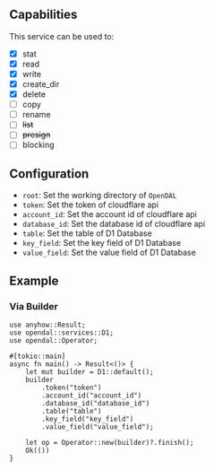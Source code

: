 ## Capabilities

This service can be used to:

- [x] stat
- [x] read
- [x] write
- [x] create_dir
- [x] delete
- [ ] copy
- [ ] rename
- [ ] ~~list~~
- [ ] ~~presign~~
- [ ] blocking

## Configuration

- `root`: Set the working directory of `OpenDAL`
- `token`: Set the token of cloudflare api
- `account_id`: Set the account id of cloudflare api
- `database_id`: Set the database id of cloudflare api
- `table`: Set the table of D1 Database
- `key_field`: Set the key field of D1 Database
- `value_field`: Set the value field of D1 Database

## Example

### Via Builder

```rust,no_run
use anyhow::Result;
use opendal::services::D1;
use opendal::Operator;

#[tokio::main]
async fn main() -> Result<()> {
    let mut builder = D1::default();
    builder
        .token("token")
        .account_id("account_id")
        .database_id("database_id")
        .table("table")
        .key_field("key_field")
        .value_field("value_field");

    let op = Operator::new(builder)?.finish();
    Ok(())
}
```
